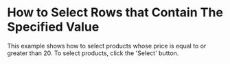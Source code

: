 # How to Select Rows that Contain The Specified Value


<p>This example shows how to select products whose price is equal to or greater than 20. To select products, click the 'Select' button.</p>

<br/>


